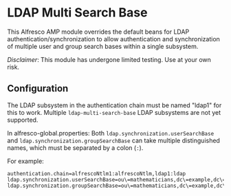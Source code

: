 LDAP Multi Search Base
======================

This Alfresco AMP module overrides the default beans for LDAP authentication/synchronization to allow authentication and synchronization of multiple user and group search bases within a single subsystem.

*Disclaimer*: This module has undergone limited testing. Use at your own risk.

Configuration
-------------------

The LDAP subsystem in the authentication chain must be named "ldap1" for this to work. Multiple `ldap-multi-search-base` LDAP subsystems are not yet supported.

In alfresco-global.properties:
Both `ldap.synchronization.userSearchBase` and `ldap.synchronization.groupSearchBase` can take multiple distinguished names, which must be separated by a colon (`:`).

For example:

    authentication.chain=alfrescoNtlm1:alfrescoNtlm,ldap1:ldap
    ldap.synchronization.userSearchBase=ou\=mathematicians,dc\=example,dc\=com:ou\=scientists,dc\=example,dc\=com
    ldap.synchronization.groupSearchBase=ou\=mathematicians,dc\=example,dc\=com:ou\=scientists,dc\=example,dc\=com
